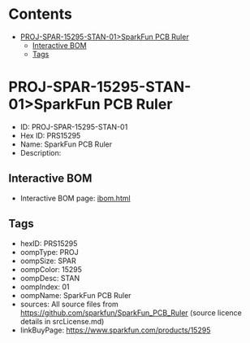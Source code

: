 



Contents
========

* [PROJ-SPAR-15295-STAN-01>SparkFun PCB Ruler](#proj-spar-15295-stan-01sparkfun-pcb-ruler)
	* [Interactive BOM](#interactive-bom)
	* [Tags](#tags)

# PROJ-SPAR-15295-STAN-01>SparkFun PCB Ruler

- ID: PROJ-SPAR-15295-STAN-01
- Hex ID: PRS15295
- Name: SparkFun PCB Ruler
- Description: 

## Interactive BOM

- Interactive BOM page: [ibom.html](kicad/bom/ibom.html)

## Tags

- hexID: PRS15295
- oompType: PROJ
- oompSize: SPAR
- oompColor: 15295
- oompDesc: STAN
- oompIndex: 01
- oompName: SparkFun PCB Ruler
- sources: All source files from https://github.com/sparkfun/SparkFun_PCB_Ruler (source licence details in srcLicense.md)
- linkBuyPage: https://www.sparkfun.com/products/15295
